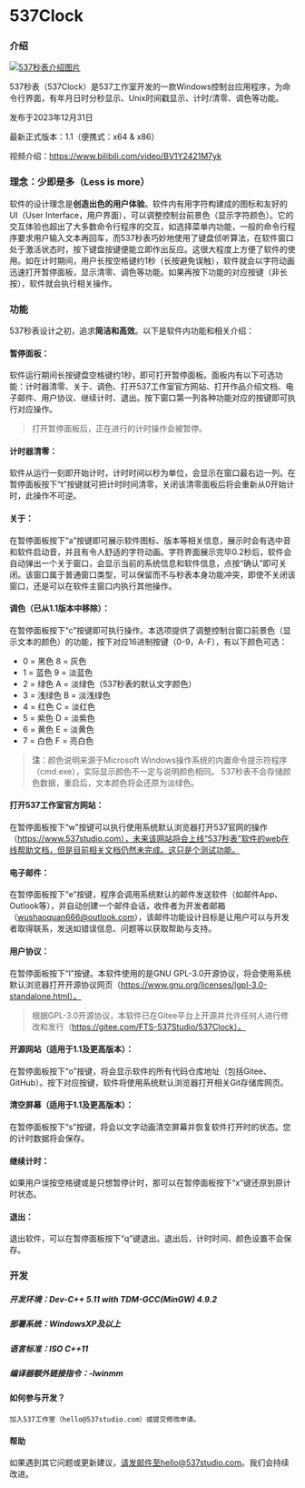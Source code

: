 ﻿# 537Clock

### 介绍

[![537秒表介绍图片]("537Clock_Introduction.png")](https://www.537studio.com)

537秒表（537Clock）是537工作室开发的一款Windows控制台应用程序，为命令行界面，有年月日时分秒显示、Unix时间戳显示、计时/清零、调色等功能。

发布于2023年12月31日

最新正式版本：1.1（便携式：x64 & x86）

视频介绍：https://www.bilibili.com/video/BV1Y2421M7yk

### 理念：少即是多（Less is more）

软件的设计理念是**创造出色的用户体验**。软件内有用字符构建成的图标和友好的UI（User Interface，用户界面），可以调整控制台前景色（显示字符颜色）。它的交互体验也超出了大多数命令行程序的交互，如选择菜单内功能，一般的命令行程序要求用户输入文本再回车，而537秒表巧妙地使用了键盘侦听算法，在软件窗口处于激活状态时，按下键盘按键便能立即作出反应。这很大程度上方便了软件的使用。如在计时期间，用户长按空格键约1秒（长按避免误触），软件就会以字符动画迅速打开暂停面板，显示清零、调色等功能。如果再按下功能的对应按键（非长按），软件就会执行相关操作。

### 功能

537秒表设计之初，追求**简洁和高效**。以下是软件内功能和相关介绍：

####	**暂停面板**：

软件运行期间长按键盘空格键约1秒，即可打开暂停面板。面板内有以下可选功能：计时器清零、关于、调色、打开537工作室官方网站、打开作品介绍文档、电子邮件、用户协议、继续计时、退出。按下窗口第一列各种功能对应的按键即可执行对应操作。

> 打开暂停面板后，正在进行的计时操作会被暂停。

####	**计时器清零**：

软件从运行一刻即开始计时，计时时间以秒为单位，会显示在窗口最右边一列。在暂停面板按下“t”按键就可把计时时间清零，关闭该清零面板后将会重新从0开始计时，此操作不可逆。

####	**关于**：

在暂停面板按下“a”按键即可展示软件图标、版本等相关信息，展示时会有选中音和软件启动音，并且有令人舒适的字符动画。字符界面展示完毕0.2秒后，软件会自动弹出一个关于窗口，会显示当前的系统信息和软件信息，点按“确认”即可关闭。该窗口属于普通窗口类型，可以保留而不与秒表本身功能冲突，即使不关闭该窗口，还是可以在软件主窗口内执行其他操作。

####	**调色**（已从1.1版本中移除）：

在暂停面板按下“c”按键即可执行操作。本选项提供了调整控制台窗口前景色（显示文本的颜色）的功能，按下对应16进制按键（0-9，A-F），有以下颜色可选：

- 0 = 黑色       8 = 灰色
- 1 = 蓝色       9 = 淡蓝色
- 2 = 绿色       A = 淡绿色（537秒表的默认文字颜色）
- 3 = 浅绿色     B = 淡浅绿色
- 4 = 红色       C = 淡红色
- 5 = 紫色       D = 淡紫色
- 6 = 黄色       E = 淡黄色
- 7 = 白色       F = 亮白色

> **注**：颜色说明来源于Microsoft Windows操作系统的内置命令提示符程序（cmd.exe），实际显示颜色不一定与说明颜色相同。
> 537秒表不会存储颜色数据，重启后，文本颜色将会还原为淡绿色。

####	**打开537工作室官方网站**：

在暂停面板按下“w”按键可以执行使用系统默认浏览器打开537官网的操作（https://www.537studio.com），未来该网站将会上线“537秒表”软件的web在线帮助文档，但是目前相关文档仍然未完成。这只是个测试功能。

####  **电子邮件**：

在暂停面板按下“e”按键，程序会调用系统默认的邮件发送软件（如邮件App、Outlook等），并自动创建一个邮件会话，收件者为开发者邮箱（wushaoquan666@outlook.com），该邮件功能设计目标是让用户可以与开发者取得联系，发送如错误信息、问题等以获取帮助与支持。

####  **用户协议**：

在暂停面板按下“l”按键。本软件使用的是GNU GPL-3.0开源协议，将会使用系统默认浏览器打开开源协议网页（https://www.gnu.org/licenses/lgpl-3.0-standalone.html）。
> 根据GPL-3.0开源协议，本软件已在Gitee平台上开源并允许任何人进行修改和发行（https://gitee.com/FTS-537Studio/537Clock）。

####  **开源网站**（适用于1.1及更高版本）：

在暂停面板按下“o”按键，将会显示软件的所有代码仓库地址（包括Gitee、GitHub）。按下对应按键，软件将使用系统默认浏览器打开相关Git存储库网页。

####  **清空屏幕**（适用于1.1及更高版本）：

在暂停面板按下“s”按键，将会以文字动画清空屏幕并恢复软件打开时的状态。您的计时数据将会保存。

#### **继续计时**：

如果用户误按空格键或是只想暂停计时，那可以在暂停面板按下“x”键还原到原计时状态。

#### **退出**：

退出软件，可以在暂停面板按下“q”键退出。退出后，计时时间、颜色设置不会保存。

### 开发

##### **开发环境**：Dev-C++ 5.11 with TDM-GCC(MinGW) 4.9.2

##### **部署系统**：WindowsXP及以上

##### **语言标准**：ISO C++11

##### **编译器额外链接指令**：-lwinmm

#### 如何参与开发？

    加入537工作室（hello@537studio.com）或提交修改申请。

#### 帮助

如果遇到其它问题或更新建议，请发邮件至hello@537studio.com。我们会持续改进。